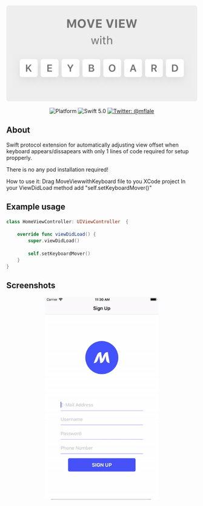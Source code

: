 <p align="center">
    <img src ="Resources/Logo.png" width=600 />
</p>

<p align="center">
    <img src="https://img.shields.io/badge/Platform-iOS-brightgreen" alt="Platform" />
    <img src="https://img.shields.io/badge/Swift-5.0-orange.svg" alt="Swift 5.0" />
    <a href="https://twitter.com/mflale">
        <img src="https://img.shields.io/badge/Contact-@mflale-blue.svg?style=flat" alt="Twitter: @mflale" />
    </a>
</p>

<!--# MoveViewwithKeyboard-->

## About

Swift protocol extension for automatically adjusting view offset when keyboard appears/dissapears with only 1 lines of code required for setup propperly.

There is no any pod installation required!

How to use it:
Drag MoveViewwithKeyboard file to you XCode project
In your ViewDidLoad method add "self.setKeyboardMover()"

## Example usage

```swift
class HomeViewController: UIViewController  {

    override func viewDidLoad() {
        super.viewDidLoad()
        
        self.setKeyboardMover()
    }
}
```

## Screenshots

<p align="center">
    <img src ="Resources/screen.gif" width=300 />
</p>
